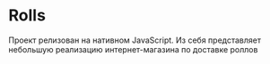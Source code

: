 # Rolls
Проект релизован на нативном JavaScript. Из себя представляет небольшую реализацию интернет-магазина по доставке роллов
